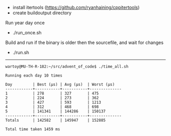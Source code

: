 - install itertools (https://github.com/ryanhaining/cppitertools)
- create buildoutput directory

Run year day once
- ./run_once.sh <year> <day>

Build and run <year> <day> if the binary is older then the sourcefile, and wait for changes
- ./run.sh <year> <day>


---
```
wartoy@MU-TH-R-182:~/src/advent_of_code$ ./time_all.sh 

Running each day 10 times

Day         | Best (µs) | Avg (µs)  | Worst (µs)
------------+-----------+-----------+--------------
1           | 278       | 327       | 475
2           | 224       | 273       | 362
3           | 427       | 593       | 1213
4           | 312       | 468       | 698
5           | 141341    | 144286    | 150137
------------+-----------+-----------+--------------
Totals      | 142582    | 145947    | 152885

Total time taken 1459 ms
```